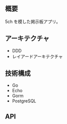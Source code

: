 ## 概要
5ch を模した掲示板アプリ。

## アーキテクチャ
- DDD
- レイアードアーキテクチャ

## 技術構成
- Go
- Echo
- Gorm
- PostgreSQL

## API
